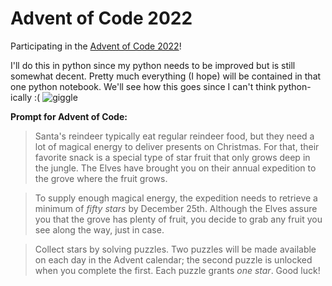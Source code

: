 # Advent of Code 2022
Participating in the [Advent of Code 2022](https://adventofcode.com/2022)!

I'll do this in python since my python needs to be improved but is still somewhat decent. Pretty much everything (I hope) will be contained in that one python notebook. We'll see how this goes since I can't think python-ically :(
![giggle](https://media.tenor.com/vl4M0sXgJ4kAAAAC/peepo-giggles.gif)

**Prompt for Advent of Code:**

>Santa's reindeer typically eat regular reindeer food, but they need a lot of magical energy to deliver presents on Christmas. For that, their favorite snack is a special type of star fruit that only grows deep in the jungle. The Elves have brought you on their annual expedition to the grove where the fruit grows.

>To supply enough magical energy, the expedition needs to retrieve a minimum of *fifty stars* by December 25th. Although the Elves assure you that the grove has plenty of fruit, you decide to grab any fruit you see along the way, just in case.

>Collect stars by solving puzzles. Two puzzles will be made available on each day in the Advent calendar; the second puzzle is unlocked when you complete the first. Each puzzle grants *one star*. Good luck!
